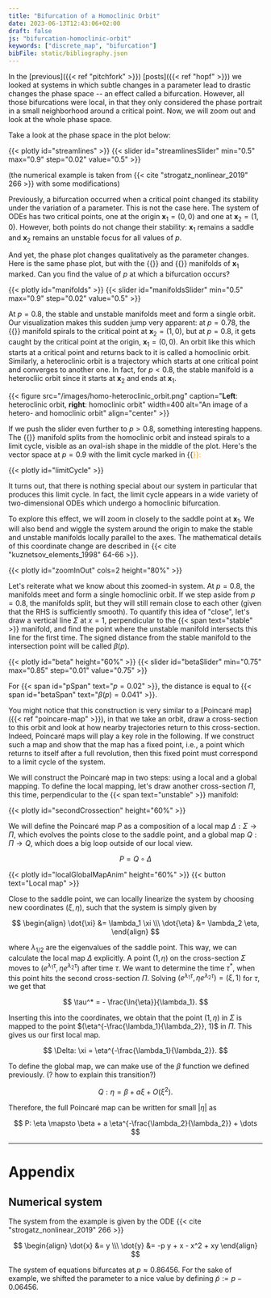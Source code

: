 ```yaml
---
title: "Bifurcation of a Homoclinic Orbit"
date: 2023-06-13T12:43:06+02:00
draft: false
js: "bifurcation-homoclinic-orbit"
keywords: ["discrete_map", "bifurcation"]
bibFile: static/bibliography.json
---
```


In the [previous]({{< ref "pitchfork" >}}) [posts]({{< ref "hopf" >}}) we looked at systems in which subtle changes in a parameter lead to drastic changes the phase space -- an effect called a bifurcation. However, all those bifurcations were local, in that they only considered the phase portrait in a small neighborhood around a critical point. Now, we will zoom out and look at the whole phase space.
<!--more-->

Take a look at the phase space in the plot below:

<!-- Phase plot with a slider for the parameter -->
{{< plotly id="streamlines" >}}
{{< slider id="streamlinesSlider" min="0.5" max="0.9" step="0.02" value="0.5" >}}

(the numerical example is taken from {{< cite "strogatz_nonlinear_2019" 266 >}} with some modifications)

Previously, a bifurcation occurred when a critical point changed its stability under the variation of a parameter. This is not the case here. The system of ODEs has two critical points, one at the origin $\mathbf{x}_1 = (0, 0)$ and one at $\mathbf{x}_2 = (1, 0)$. However, both points do not change their stability: $\mathbf{x}_1$ remains a saddle and $\mathbf{x}_2$ remains an unstable focus for all values of $p$. 

And yet, the phase plot changes qualitatively as the parameter changes. Here is the same phase plot, but with the {{<span text="stable" >}} and {{<span text="unstable" >}} manifolds of $\mathbf{x}_1$ marked. Can you find the value of $p$ at which a bifurcation occurs?

<!-- Same phase plot but with stable/unstable manifold in red -->
{{< plotly id="manifolds" >}}
{{< slider id="manifoldsSlider" min="0.5" max="0.9" step="0.02" value="0.5" >}}

At $p = 0.8$, the stable and unstable manifolds meet and form a single orbit. Our visualization makes this sudden jump very apparent: at $p = 0.78$, the {{<span text="stable" >}} manifold spirals to the critical point at $\mathbf{x}_2 = (1, 0)$, but at $p = 0.8$, it gets caught by the critical point at the origin, $\mathbf{x}_1 = (0, 0)$. An orbit like this which starts at a critical point and returns back to it is called a homoclinic orbit. Similarly, a heteroclinic orbit is a trajectory which starts at one critical point and converges to another one. In fact, for $p < 0.8$, the stable manifold is a heterocliic orbit since it starts at $\mathbf{x}_2$ and ends at $\mathbf{x}_1$.

{{< figure src="/images/homo-heteroclinic_orbit.png" caption="**Left**: heteroclinic orbit, **right**: homoclinic orbit" width=400 alt="An image of a hetero- and homoclinic orbit" align="center" >}}

If we push the slider even further to $p > 0.8$, something interesting happens. The {{<span text="unstable" >}} manifold splits from the homoclinic orbit and instead spirals to a limit cycle, visible as an oval-ish shape in the middle of the plot. Here's the vector space at $p = 0.9$ with the limit cycle marked in {{<span style="color:orange" text="orange" >}}:

{{< plotly id="limitCycle" >}}

It turns out, that there is nothing special about our system in particular that produces this limit cycle. In fact, the limit cycle appears in a wide variety of two-dimensional ODEs which undergo a homoclinic bifurcation. 

To explore this effect, we will zoom in closely to the saddle point at $\mathbf{x}_1$. We will also bend and wiggle the system around the origin to make the stable and unstable manifolds locally parallel to the axes. The mathematical details of this coordinate change are described in {{< cite "kuznetsov_elements_1998" 64-66 >}}.

{{< plotly id="zoomInOut" cols=2 height="80%" >}}

Let's reiterate what we know about this zoomed-in system. At $p = 0.8$, the manifolds meet and form a single homoclinic orbit. If we step aside from $p = 0.8$, the manifolds split, but they will still remain close to each other (given that the RHS is sufficiently smooth). To quantify this idea of "close", let's draw a vertical line $\Sigma$ at $x = 1$, perpendicular to the {{< span text="stable" >}} manifold, and find the point where the unstable manifold intersects this line for the first time. The signed distance from the stable manifold to the intersection point will be called $\beta(p)$. 

{{< plotly id="beta" height="60%" >}}
{{< slider id="betaSlider" min="0.75" max="0.85" step="0.01" value="0.75" >}}

For {{< span id="pSpan" text="$p = 0.02$" >}}, the distance is equal to {{< span id="betaSpan" text="$\beta(p) = 0.041$" >}}. 

You might notice that this construction is very similar to a [Poincaré map]({{< ref "poincare-map" >}}), in that we take an orbit, draw a cross-section to this orbit and look at how nearby trajectories return to this cross-section. Indeed, Poincaré maps will play a key role in the following. If we construct such a map and show that the map has a fixed point, i.e., a point which returns to itself after a full revolution, then this fixed point must correspond to a limit cycle of the system. 

We will construct the Poincaré map in two steps: using a local and a global mapping. To define the local mapping, let's draw another cross-section $\Pi$, this time, perpendicular to the {{< span text="unstable" >}} manifold:

{{< plotly id="secondCrossection" height="60%" >}}

We will define the Poincaré map $P$ as a composition of a local map $\Delta: \Sigma \rightarrow \Pi$, which evolves the points close to the saddle point, and a global map $Q: \Pi \rightarrow Q$, which does a big loop outside of our local view.

$$
P = Q \circ \Delta
$$

{{< plotly id="localGlobalMapAnim" height="60%" >}}
{{< button text="Local map" >}}

Close to the saddle point, we can locally linearize the system by choosing new coordinates $(\xi, \eta)$, such that the system is simply given by

$$
\begin{align}
\dot{\xi} &= \lambda_1 \xi \\\
\dot{\eta} &= \lambda_2 \eta,
\end{align}
$$

where $\lambda_{1/2}$ are the eigenvalues of the saddle point. This way, we can calculate the local map $\Delta$ explicitly. A point $(1, \eta)$ on the cross-section $\Sigma$ moves to $(e^{\lambda_1 \tau}, \eta e^{\lambda_2 \tau})$ after time $\tau$. We want to determine the time $\tau^*$, when this point hits the second cross-section $\Pi$. Solving $(e^{\lambda_1 \tau}, \eta e^{\lambda_2 \tau}) = (\xi, 1)$ for $\tau$, we get that 

$$
\tau^* = - \frac{\ln{\eta}}{\lambda_1}.
$$

Inserting this into the coordinates, we obtain that the point $(1, \eta)$ in $\Sigma$ is mapped to the point $(\eta^{-\frac{\lambda_1}{\lambda_2}}, 1)$ in $\Pi$. This gives us our first local map. 

$$
\Delta: \xi = \eta^{-\frac{\lambda_1}{\lambda_2}}.
$$

To define the global map, we can make use of the $\beta$ function we defined previously. (? how to explain this transition?)

$$
Q: \eta = \beta + a \xi + O(\xi^2).
$$

Therefore, the full Poincaré map can be written for small $|\eta|$ as 

$$
P: \eta \mapsto \beta + a \eta^{-\frac{\lambda_2}{\lambda_2}} + \dots
$$

<!-- Plots of P where you can change beta? -->


---

# Appendix

## Numerical system
The system from the example is given by the ODE {{< cite "strogatz_nonlinear_2019" 266 >}}

$$
\begin{align}
\dot{x} &= y \\\
\dot{y} &= -p y + x - x^2 + xy
\end{align}
$$

The system of equations bifurcates at $p \approx 0.86456$. For the sake of example, we shifted the parameter to a nice value by defining $\tilde{p} := p - 0.06456$. 